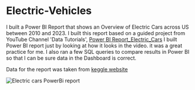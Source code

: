 # Electric-Vehicles
I built a Power BI Report that shows an Overview of Electric Cars across US between 2010 and 2023. I built this report based on a guided project from YouTube Channel 'Data Tutorials', [Power BI Report_Electric_Cars](https://www.youtube.com/watch?v=qjjt87YoOMg&amp;t=45s)
I built Power BI report just by looking at how it looks in the video. it was a great practice for me. 
I also ran a few SQL queries to compare results in Power BI so that I can be sure data in the Dashboard is correct. 

Data for the report was taken from [keggle website](https://www.kaggle.com/datasets/willianoliveiragibin/electric-vehicle-population/code)

![Electric cars PowerBi report](https://github.com/IwonaGriffiths/Electric-Vehicles/assets/173150801/f2935d3d-c3fc-497f-99a9-645032e796a6)
